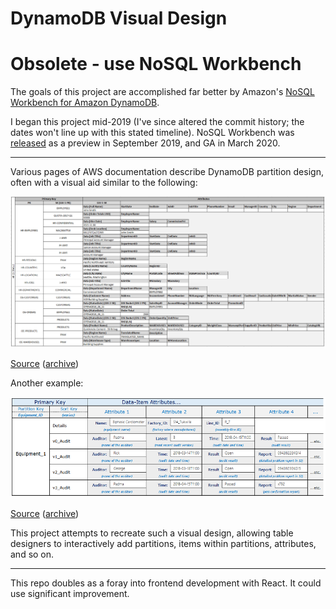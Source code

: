 # DynamoDB Visual Design

# Obsolete - use NoSQL Workbench

The goals of this project are accomplished far better by Amazon's
[NoSQL Workbench for Amazon DynamoDB][nosql-workbench].

I began this project mid-2019 (I've since altered the commit history;
the dates won't line up with this stated timeline). NoSQL Workbench was
[released][nosql-workbench-history] as a preview in September 2019, and
GA in March 2020.

[nosql-workbench]: https://docs.aws.amazon.com/amazondynamodb/latest/developerguide/workbench.html
[nosql-workbench-history]: https://docs.aws.amazon.com/amazondynamodb/latest/developerguide/WorkbenchDocumentHistory.html

----

Various pages of AWS documentation describe DynamoDB partition design, often with a visual aid similar to the following:

![HR data in DynamoDB](./examples/design_HR.png)

[Source][example_HR] ([archive][example_HR-archive])

[example_HR]: https://docs.aws.amazon.com/amazondynamodb/latest/developerguide/bp-modeling-nosql-B.html
[example_HR-archive]: http://web.archive.org/web/20200414130235if_/https://docs.aws.amazon.com/amazondynamodb/latest/developerguide/bp-modeling-nosql-B.html

Another example:

![Factory data in DynamoDB](./examples/design_factory.png)

[Source][example_factory] ([archive][example_factory-archive])

[example_factory]: https://docs.aws.amazon.com/amazondynamodb/latest/developerguide/bp-sort-keys.html
[example_factory-archive]: http://web.archive.org/web/20200526232706/https://docs.aws.amazon.com/amazondynamodb/latest/developerguide/bp-sort-keys.html

This project attempts to recreate such a visual design, allowing table designers to interactively add partitions, items within partitions, attributes, and so on.

---

This repo doubles as a foray into frontend development with React. It could use significant improvement.

